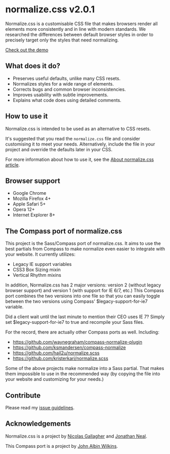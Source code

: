 # normalize.css v2.0.1

Normalize.css is a customisable CSS file that makes browsers render all
elements more consistently and in line with modern standards. We researched the
differences between default browser styles in order to precisely target only
the styles that need normalizing.

[Check out the demo](http://necolas.github.com/normalize.css/2.0.1/test.html)

## What does it do?

* Preserves useful defaults, unlike many CSS resets.
* Normalizes styles for a wide range of elements.
* Corrects bugs and common browser inconsistencies.
* Improves usability with subtle improvements.
* Explains what code does using detailed comments.

## How to use it

Normalize.css is intended to be used as an alternative to CSS resets.

It's suggested that you read the `normalize.css` file and consider customising
it to meet your needs. Alternatively, include the file in your project and
override the defaults later in your CSS.

For more information about how to use it, see the [About normalize.css article](http://nicolasgallagher.com/about-normalize-css/).

## Browser support

* Google Chrome
* Mozilla Firefox 4+
* Apple Safari 5+
* Opera 12+
* Internet Explorer 8+

## The Compass port of normalize.css

This project is the Sass/Compass port of normalize.css. It aims to use the best
partials from Compass to make normalize even easier to integrate with your
website. It currently utilizes:

* Legacy IE support variables
* CSS3 Box Sizing mixin
* Vertical Rhythm mixins

In addition, Normalize.css has 2 major versions: version 2 (without legacy
browser support) and version 1 (with support for IE 6/7, etc.) This Compass port
combines the two versions into one file so that you can easily toggle between
the two versions using Compass' $legacy-support-for-ie7 variable.

Did a client wait until the last minute to mention their CEO uses IE 7? Simply
set $legacy-support-for-ie7 to true and recompile your Sass files.

For the record, there are actually other Compass ports as well. Including:

* https://github.com/waynegraham/compass-normalize-plugin
* https://github.com/ksmandersen/compass-normalize
* https://github.com/hail2u/normalize.scss
* https://github.com/kristerkari/normalize.scss

Some of the above projects make normalize into a Sass partial. That makes them
impossible to use in the recommended way (by copying the file into your website
and customizing for your needs.)

## Contribute

Please read my [issue
guidelines](https://github.com/necolas/issue-guidelines).

## Acknowledgements

Normalize.css is a project by [Nicolas Gallagher](http://github.com/necolas)
and [Jonathan Neal](http://github.com/jonathantneal).

This Compass port is a project by [John Albin Wilkins](http://john.albin.net).
